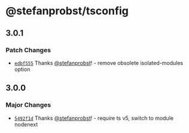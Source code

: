 # @stefanprobst/tsconfig

## 3.0.1

### Patch Changes

- [`edbf555`](https://github.com/stefanprobst/tsconfig/commit/edbf555be3c32217c0553e76618eb4c779b57c4c)
  Thanks [@stefanprobst](https://github.com/stefanprobst)! - remove obsolete isolated-modules option

## 3.0.0

### Major Changes

- [`5492f1d`](https://github.com/stefanprobst/tsconfig/commit/5492f1d492c8cec4968446caffa8769f579c4d49)
  Thanks [@stefanprobst](https://github.com/stefanprobst)! - require ts v5, switch to module
  nodenext
